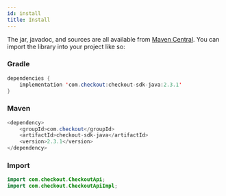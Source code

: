 ```yaml
---
id: install
title: Install
---
```


The jar, javadoc, and sources are all available from [Maven Central](https://search.maven.org/artifact/com.checkout/checkout-sdk-java). You can import the library into your project like so:

### Gradle

```java
dependencies {
    implementation 'com.checkout:checkout-sdk-java:2.3.1'
}
```

### Maven

```java
<dependency>
    <groupId>com.checkout</groupId>
    <artifactId>checkout-sdk-java</artifactId>
    <version>2.3.1</version>
</dependency>
```

### Import

```java
import com.checkout.CheckoutApi;
import com.checkout.CheckoutApiImpl;
```
